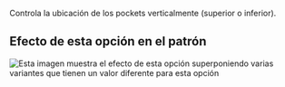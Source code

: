 Controla la ubicación de los pockets verticalmente (superior o inferior).

## Efecto de esta opción en el patrón

![Esta imagen muestra el efecto de esta opción superponiendo varias variantes que tienen un valor diferente para esta opción](carlton\_pocketplacementvertical\_sample.svg "Efecto de esta opción en el patrón")
